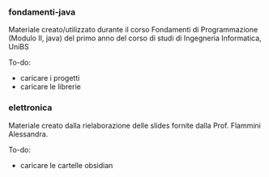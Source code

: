 ### fondamenti-java
Materiale creato/utilizzato durante il corso Fondamenti di Programmazione (Modulo II, java) del primo anno del corso di studi di Ingegneria Informatica, UniBS

To-do:
- caricare i progetti
- caricare le librerie 

### elettronica
Materiale creato dalla rielaborazione delle slides fornite dalla Prof. Flammini Alessandra.

To-do:
- caricare le cartelle obsidian
